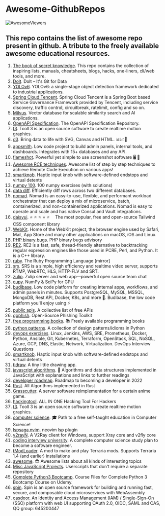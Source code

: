 # Awesome-GithubRepos
![AwesomeViewers](https://visitor-badge.glitch.me/badge?page_id=sunilrai486.AwesomeGithubRepos&left_color=green&right_color=red)

## This repo contains the list of awesome repo present in github. A tribute to the freely available awesome educational resources.

1. [The book of secret knowledge](https://github.com/trimstray/the-book-of-secret-knowledge). This repo contains the collection of inspiring lists, manuals, cheatsheets, blogs, hacks, one-liners, cli/web tools, and more.
2. [Dolt](https://github.com/dolthub/dolt). Dolt – It's Git for Data
3. [YOLOv6](https://github.com/meituan/YOLOv6). YOLOv6: a single-stage object detection framework dedicated to industrial applications.
4. [Spring Cloud Tencent](https://github.com/Tencent/spring-cloud-tencent). Spring Cloud Tencent is a Spring Boot based Service Governance Framework provided by Tencent, including service discovery, traffic control, circuitbreak, ratelimit, config and so on.
5. [Milvus](https://github.com/milvus-io/milvus). Vector database for scalable similarity search and AI applications.
6. [OpenAPI Specification](https://github.com/OAI/OpenAPI-Specification). The OpenAPI Specification Repository.
7. [t3](https://github.com/still-scene/t3). Tooll 3 is an open source software to create realtime motion graphics.
8. [d3](https://github.com/d3/d3). Bring data to life with SVG, Canvas and HTML. 📊📈🎉
9. [appsmith](https://github.com/appsmithorg/appsmith). Low code project to build admin panels, internal tools, and dashboards. Integrates with 15+ databases and any API.
10. [flameshot](https://github.com/flameshot-org/flameshot). Powerful yet simple to use screenshot software 🖥️ 📸
11. [Awesome RCE techniques](https://github.com/p0dalirius/Awesome-RCE-techniques). Awesome list of step by step techniques to achieve Remote Code Execution on various apps!
12. [smartknob](https://github.com/scottbez1/smartknob). Haptic input knob with software-defined endstops and virtual detents
13. [numpy 100](https://github.com/rougier/numpy-100). 100 numpy exercises (with solutions)
14. [data diff](https://github.com/datafold/data-diff). Efficiently diff rows across two different databases.
15. [nomad](https://github.com/hashicorp/nomad). Nomad is an easy-to-use, flexible, and performant workload orchestrator that can deploy a mix of microservice, batch, containerized, and non-containerized applications. Nomad is easy to operate and scale and has native Consul and Vault integrations.
16. [daisyui](https://github.com/saadeghi/daisyui). ⭐️ ⭐️ ⭐️ ⭐️ ⭐️  The most popular, free and open-source Tailwind CSS component library
17. [WebKit](https://github.com/WebKit/WebKit). Home of the WebKit project, the browser engine used by Safari, Mail, App Store and many other applications on macOS, iOS and Linux.
18. [PHP binary bugs](https://github.com/CFandR-github/PHP-binary-bugs). PHP binary bugs advisory
19. [RE2](https://github.com/google/re2). RE2 is a fast, safe, thread-friendly alternative to backtracking regular expression engines like those used in PCRE, Perl, and Python. It is a C++ library.
20. [ruby](https://github.com/ruby/ruby). The Ruby Programming Language [mirror]
21. [srs](https://github.com/ossrs/srs). SRS is a simple, high efficiency and realtime video server, supports RTMP, WebRTC, HLS, HTTP-FLV and SRT.
22. [zulip](https://github.com/zulip/zulip). Zulip server and web app—powerful open source team chat
23. [cupy](https://github.com/cupy/cupy). NumPy & SciPy for GPU
24. [budibase](https://github.com/Budibase/budibase). Low code platform for creating internal apps, workflows, and admin panels in minutes. Supports PostgreSQL, MySQL, MSSQL, MongoDB, Rest API, Docker, K8s, and more 🚀. Budibase, the low code platform you'll enjoy using ⚡
25. [public apis](https://github.com/public-apis/public-apis). A collective list of free APIs
26. [gophish](https://github.com/gophish/gophish). Open-Source Phishing Toolkit
27. [free programming books](https://github.com/EbookFoundation/free-programming-books). 📚 Freely available programming books
28. [python patterns](https://github.com/faif/python-patterns). A collection of design patterns/idioms in Python
29. [devops exercises](https://github.com/bregman-arie/devops-exercises). Linux, Jenkins, AWS, SRE, Prometheus, Docker, Python, Ansible, Git, Kubernetes, Terraform, OpenStack, SQL, NoSQL, Azure, GCP, DNS, Elastic, Network, Virtualization. DevOps Interview Questions
30. [smartknob](https://github.com/scottbez1/smartknob). Haptic input knob with software-defined endstops and virtual detents
31. [tldraw](https://github.com/tldraw/tldraw). A tiny little drawing app.
32. [javascript algorithms](https://github.com/trekhleb/javascript-algorithms). 📝 Algorithms and data structures implemented in JavaScript with explanations and links to further readings
33. [developer roadmap](https://github.com/kamranahmedse/developer-roadmap). Roadmap to becoming a developer in 2022
34. [Rust](https://github.com/TheAlgorithms/Rust). All Algorithms implemented in Rust
35. [Grasscutter](https://github.com/Grasscutters/Grasscutter). A server software reimplementation for a certain anime game.
36. [hackingtool](https://github.com/Z4nzu/hackingtool). ALL IN ONE Hacking Tool For Hackers
37. [t3](https://github.com/still-scene/t3). Tooll 3 is an open source software to create realtime motion graphics.
38. [computer science](https://github.com/ossu/computer-science). 🎓 Path to a free self-taught education in Computer Science!
39. [lspsaga.nvim](https://github.com/glepnir/lspsaga.nvim). neovim lsp plugin
40. [v2rayN](https://github.com/2dust/v2rayN). A V2Ray client for Windows, support Xray core and v2fly core
41. [coding interview university](https://github.com/jwasham/coding-interview-university). A complete computer science study plan to become a software engineer.
42. [tModLoader](https://github.com/tModLoader/tModLoader). A mod to make and play Terraria mods. Supports Terraria 1.4 (and earlier) installations
43. [awesome](https://github.com/sindresorhus/awesome). 😎 Awesome lists about all kinds of interesting topics
44. [Misc JavaScript Projects](https://github.com/Revadike/Misc-JavaScript-Projects). Userscripts that don't require a separate repository
45. [Complete Python3 Bootcamp](https://github.com/Pierian-Data/Complete-Python-3-Bootcamp). Course Files for Complete Python 3 Bootcamp Course on Udemy.
46. [spin](https://github.com/fermyon/spin). Spin is an open source framework for building and running fast, secure, and composable cloud microservices with WebAssembly
47. [casdoor](https://github.com/casdoor/casdoor). An Identity and Access Management (IAM) / Single-Sign-On (SSO) platform with web UI supporting OAuth 2.0, OIDC, SAML and CAS, QQ group: 645200447

